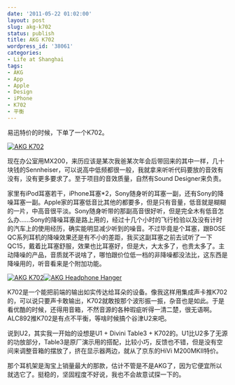 ```yaml
---
date: '2011-05-22 01:02:00'
layout: post
slug: akg-k702
status: publish
title: AKG K702
wordpress_id: '38061'
categories:
- Life at Shanghai
tags:
- AKG
- App
- Apple
- Design
- iPhone
- K702
- 平衡
---
```


易迅特价的时候，下单了一个K702。

[![AKG K702](http://qingpei.me/images/in_post/MG_6242_thumb.jpg)](http://qingpei.me/images/in_post/MG_6242.jpg)

现在办公室用MX200，来历应该是某次我爸某次年会后带回来的其中一样，几十块钱的Sennheiser，可以说高中低频都很一般，我就拿来听听代码要放的音效有没有，没有更多要求了。至于项目的音效质量，自然有Sound Designer来负责。

家里有iPod耳塞若干，iPhone耳塞*2，Sony随身听的耳塞一副，还有Sony的降噪耳塞一副。Apple家的耳塞低音比其他的都要多，但是只有音量，低音就是糊糊的一片，中高音很平淡。Sony随身听带的那副高音很好听，但是完全木有低音怎么办……Sony的降噪耳塞是路上用的，经过十几个小时的飞行检验以及没有计时的汽车上的使用经历，确实能明显减少听到的噪音。不过毕竟是个耳塞，跟BOSE QC系列耳机的降噪效果还是有不小的差距，我买这副耳塞之前去试听了一下QC15，戴着比耳塞舒服，效果也比耳塞好，但是大，大太多了，也贵太多了。主动降噪的产品，音质就不说啥了，哪怕跟价位低一档的非降噪都没法比，这东西是降噪用的，听音看来是个附加功能。

[![AKG K702](http://qingpei.me/images/in_post/MG_6246_thumb.jpg)](http://qingpei.me/images/in_post/MG_6246.jpg)[![AKG Headphone Hanger](http://qingpei.me/images/in_post/MG_6244_thumb.jpg)](http://qingpei.me/images/in_post/MG_6244.jpg)

K702是一个能把前端的输出如实传达给耳朵的设备。像我这样用集成声卡推K702的，可以说只要声卡敢输出，K702就敢按那个波形振一振，杂音也是如此。于是看优酷的时候，还得用音箱，不然音源的各种瑕疵听得一清二楚，很无语啊。ALC892推K702是有点不平衡，等啥时候搞个谷津U2来吧。

说到U2，其实我一开始的设想是U1 + Divini Table3 + K702的。U1比U2多了无源的功放部分，Table3是原厂演示用的搭配，比较小巧，反馈也不错，但是没有空间来调整音箱的摆放了，挤在显示器两边，就从了京东的HiVi M200MKII特价。

那个耳机架是淘宝上销量最大的那款，估计不管是不是AKG了，因为它便宜所以就选它了。挺稳的，坚固程度不好说，我也不会故意试探一下的。

